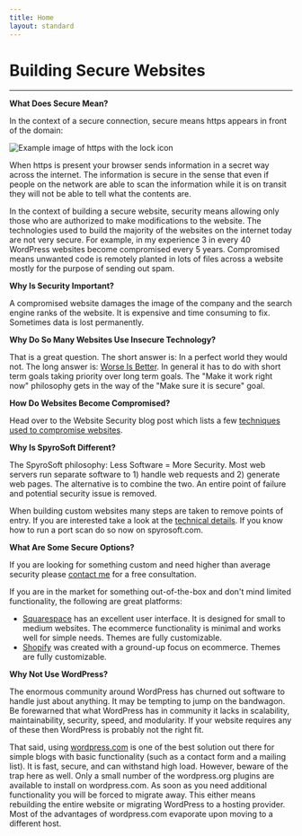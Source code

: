 ```yaml
---
title: Home
layout: standard
---
```

# Building Secure Websites
------

**What Does Secure Mean?**

In the context of a secure connection, secure means https appears in front of the domain:

![Example image of https with the lock icon](/images/https-example.png)

When https is present your browser sends information in a secret way across the internet. The information is secure in the sense that even if people on the network are able to scan the information while it is on transit they will not be able to tell what the contents are.

In the context of building a secure website, security means allowing only those who are authorized to make modifications to the website. The technologies used to build the majority of the websites on the internet today are not very secure. For example, in my experience 3 in every 40 WordPress websites become compromised every 5 years. Compromised means unwanted code is remotely planted in lots of files across a website mostly for the purpose of sending out spam.

**Why Is Security Important?**

A compromised website damages the image of the company and the search engine ranks of the website. It is expensive and time consuming to fix. Sometimes data is lost permanently.

**Why Do So Many Websites Use Insecure Technology?**

That is a great question. The short answer is: In a perfect world they would not. The long answer is: [Worse Is Better](https://blog.codinghorror.com/worse-is-better/). In general it has to do with short term goals taking priority over long term goals. The "Make it work right now" philosophy gets in the way of the "Make sure it is secure" goal.

**How Do Websites Become Compromised?**

Head over to the Website Security blog post which lists a few [techniques used to compromise websites](/blog/website-security.html#techniques-used-to-compromise-your-website).

**Why Is SpyroSoft Different?**

The SpyroSoft philosophy: Less Software = More Security. Most web servers run separate software to 1) handle web requests and 2) generate web pages. The alternative is to combine the two. An entire point of failure and potential security issue is removed.

When building custom websites many steps are taken to remove points of entry. If you are interested take a look at the [technical details](/about.html). If you know how to run a port scan do so now on spyrosoft.com.

**What Are Some Secure Options?**

If you are looking for something custom and need higher than average security please [contact me](/contact.html) for a free consultation.

If you are in the market for something out-of-the-box and don't mind limited functionality, the following are great platforms:

* [Squarespace](https://www.squarespace.com/pricing) has an excellent user interface. It is designed for small to medium websites. The ecommerce functionality is minimal and works well for simple needs. Themes are fully customizable.
* [Shopify](https://www.shopify.com/pricing) was created with a ground-up focus on ecommerce. Themes are fully customizable.

**Why Not Use WordPress?**

The enormous community around WordPress has churned out software to handle just about anything. It may be tempting to jump on the bandwagon. Be forewarned that what WordPress has in community it lacks in scalability, maintainability, security, speed, and modularity. If your website requires any of these then WordPress is probably not the right fit.

That said, using [wordpress.com](https://wordpress.com/) is one of the best solution out there for simple blogs with basic functionality (such as a contact form and a mailing list). It is fast, secure, and can withstand high load. However, beware of the trap here as well. Only a small number of the wordpress.org plugins are available to install on wordpress.com. As soon as you need additional functionality you will be forced to migrate away. This either means rebuilding the entire website or migrating WordPress to a hosting provider. Most of the advantages of wordpress.com evaporate upon moving to a different host.
